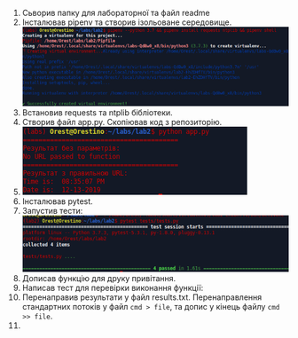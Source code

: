 1. Сьворив папку для лабораторної та файл readme
2. Інсталював pipenv та створив ізольоване середовище.
![](f/create-venv.png)
3. Встановив requests та ntplib бібліотеки.
4. Створив файл app.py. Скопіював код з репозиторію.
5. ![](f/app-works.png)
6. Інсталював pytest.
7. Запустив тести:
![](f/run-tests.png)
8. Дописав функцію для друку привітання.
9. Написав тест для перевірки виконання функції:
10. Перенаправив результати у файл results.txt. Перенаправлення стандартних потоків у файл `cmd > file`, та допис у кінець файлу `cmd >> file`.
11. 